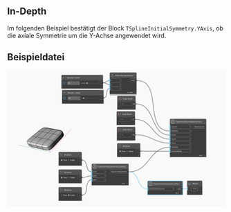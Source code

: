 ## In-Depth
Im folgenden Beispiel bestätigt der Block `TSplineInitialSymmetry.YAxis`, ob die axiale Symmetrie um die Y-Achse angewendet wird.

## Beispieldatei

![Example](./Autodesk.DesignScript.Geometry.TSpline.TSplineInitialSymmetry.YAxis_img.jpg)
